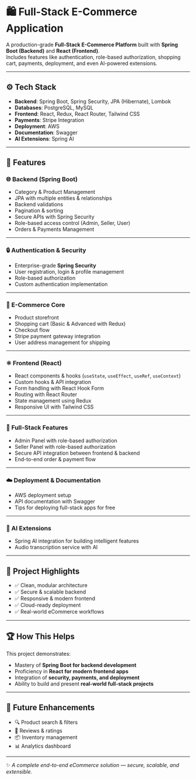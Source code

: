 # 🛍️ Full-Stack E-Commerce Application

A production-grade **Full-Stack E-Commerce Platform** built with **Spring Boot (Backend)** and **React (Frontend)**.  
Includes features like authentication, role-based authorization, shopping cart, payments, deployment, and even AI-powered extensions.  

---

## ⚙️ Tech Stack
- **Backend**: Spring Boot, Spring Security, JPA (Hibernate), Lombok  
- **Databases**: PostgreSQL, MySQL  
- **Frontend**: React, Redux, React Router, Tailwind CSS  
- **Payments**: Stripe Integration  
- **Deployment**: AWS  
- **Documentation**: Swagger  
- **AI Extensions**: Spring AI  

---

## 🚀 Features

### 🌐 Backend (Spring Boot)
- Category & Product Management  
- JPA with multiple entities & relationships  
- Backend validations  
- Pagination & sorting  
- Secure APIs with Spring Security  
- Role-based access control (Admin, Seller, User)  
- Orders & Payments Management  

---

### 🔒 Authentication & Security
- Enterprise-grade **Spring Security**  
- User registration, login & profile management  
- Role-based authorization  
- Custom authentication implementation  

---

### 🛒 E-Commerce Core
- Product storefront  
- Shopping cart (Basic & Advanced with Redux)  
- Checkout flow  
- Stripe payment gateway integration  
- User address management for shipping  

---

### ⚛️ Frontend (React)
- React components & hooks (`useState`, `useEffect`, `useRef`, `useContext`)  
- Custom hooks & API integration  
- Form handling with React Hook Form  
- Routing with React Router  
- State management using Redux  
- Responsive UI with Tailwind CSS  

---

### 🔗 Full-Stack Features
- Admin Panel with role-based authorization  
- Seller Panel with role-based authorization  
- Secure API integration between frontend & backend  
- End-to-end order & payment flow  

---

### ☁️ Deployment & Documentation
- AWS deployment setup  
- API documentation with Swagger  
- Tips for deploying full-stack apps for free  

---

### 🤖 AI Extensions
- Spring AI integration for building intelligent features  
- Audio transcription service with AI  

---

## 📌 Project Highlights
- ✅ Clean, modular architecture  
- ✅ Secure & scalable backend  
- ✅ Responsive & modern frontend  
- ✅ Cloud-ready deployment  
- ✅ Real-world eCommerce workflows  

---

## 🏆 How This Helps
This project demonstrates:
- Mastery of **Spring Boot for backend development**  
- Proficiency in **React for modern frontend apps**  
- Integration of **security, payments, and deployment**  
- Ability to build and present **real-world full-stack projects**  

---

## 🚧 Future Enhancements
- 🔍 Product search & filters  
- 📝 Reviews & ratings  
- 📦 Inventory management  
- 📊 Analytics dashboard  

---

✨ *A complete end-to-end eCommerce solution — secure, scalable, and extensible.*  

